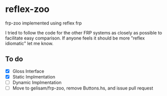 # reflex-zoo
frp-zoo implemented using reflex frp

I tried to follow the code for the other FRP systems as closely
as possible to facilitate easy comparison. If anyone feels it should
be more "reflex idiomatic" let me know.

To do
-----

- [X] Gloss Interface
- [X] Static Implmentation
- [ ] Dynamic Implmentation
- [ ] Move to gelisam/frp-zoo, remove Buttons.hs, and issue pull request
